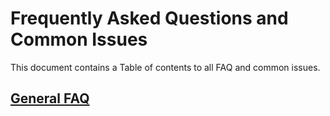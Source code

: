 # Frequently Asked Questions and Common Issues

This document contains a Table of contents to all FAQ and common issues.

## [General FAQ](./General.md)